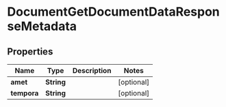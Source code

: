 

# DocumentGetDocumentDataResponseMetadata


## Properties

| Name | Type | Description | Notes |
|------------ | ------------- | ------------- | -------------|
|**amet** | **String** |  |  [optional] |
|**tempora** | **String** |  |  [optional] |



